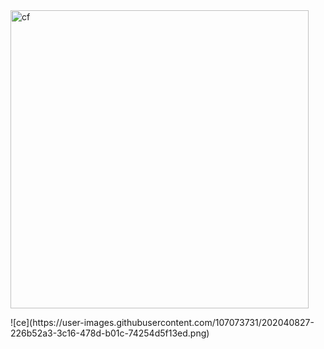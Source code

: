 <img width="477" alt="cf" src="https://user-images.githubusercontent.com/107073731/202040813-e932687c-d290-4b17-81c9-ca0c6090d5cc.png">
<p> </p>
![ce](https://user-images.githubusercontent.com/107073731/202040827-226b52a3-3c16-478d-b01c-74254d5f13ed.png)
